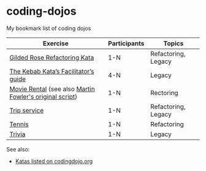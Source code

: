 # coding-dojos
My bookmark list of coding dojos

| Exercise | Participants | Topics |
|----------|--------------|--------|
| [Gilded Rose Refactoring Kata](https://github.com/emilybache/GildedRose-Refactoring-Kata/) | 1-N | Refactoring, Legacy |
| [The Kebab Kata’s Facilitator’s guide](https://github.com/malk/the-kebab-kata) | 4-N | Legacy |
| [Movie Rental](https://gitlab.com/azae/craft/movie-rental) (see also [Martin Fowler's original script](https://martinfowler.com/articles/refactoring-video-store-js/)) | 1-N | Rectoring |
| [Trip service](https://github.com/sandromancuso/trip-service-kata) | 1-N | Refactoring, Legacy | 
| [Tennis](https://github.com/emilybache/Tennis-Refactoring-Kata) | 1-N | Refactoring | 
| [Trivia](https://github.com/jbrains/trivia) | 1-N | Legacy | 

See also:
* [Katas listed on codingdojo.org](https://codingdojo.org/kata/)
